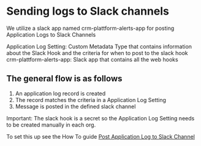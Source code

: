 # Sending logs to Slack channels

We utilize a slack app named crm-plattform-alerts-app for posting Application Logs to Slack Channels

Application Log Setting: Custom Metadata Type that contains information about the Slack Hook and the criteria for when to post to the slack hook
crm-plattform-alerts-app: Slack app that contains all the web hooks

## The general flow is as follows

1. An application log record is created
2. The record matches the criteria in a Application Log Setting
3. Message is posted in the defined slack channel

Important: The slack hook is a secret so the Application Log Setting needs to be created manually in each org.

To set this up see  the How To guide [Post Application Log to Slack Channel](../../how-to-guides/postApplicationLogToSlack.md)
